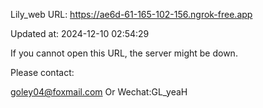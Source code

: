 Lily_web URL: https://ae6d-61-165-102-156.ngrok-free.app

Updated at: 2024-12-10 02:54:29

If you cannot open this URL, the server might be down.

Please contact: 

goley04@foxmail.com Or Wechat:GL_yeaH